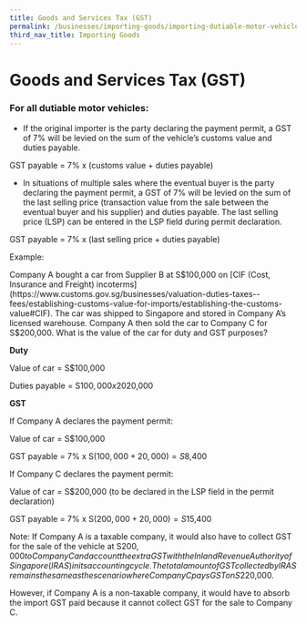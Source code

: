 ```yaml
---
title: Goods and Services Tax (GST)
permalink: /businesses/importing-goods/importing-dutiable-motor-vehicles/good-and-services-tax-gst
third_nav_title: Importing Goods
---
```


# Goods and Services Tax (GST)

### For all dutiable motor vehicles:

-   If the original importer is the party declaring the payment permit, a GST of 7% will be levied on the sum of the vehicle’s customs value and duties payable.

GST payable = 7% x (customs value + duties payable)  

-   In situations of multiple sales where the eventual buyer is the party declaring the payment permit, a GST of 7% will be levied on the sum of the last selling price (transaction value from the sale between the eventual buyer and his supplier) and duties payable. The last selling price (LSP) can be entered in the LSP field during permit declaration.

GST payable = 7% x (last selling price + duties payable)

Example:

Company A bought a car from Supplier B at S$100,000 on  [CIF (Cost, Insurance and Freight) incoterms](https://www.customs.gov.sg/businesses/valuation-duties-taxes--fees/establishing-customs-value-for-imports/establishing-the-customs-value#CIF). The car was shipped to Singapore and stored in Company A’s licensed warehouse. Company A then sold the car to Company C for S$200,000. What is the value of the car for duty and GST purposes?

**Duty**

Value of car = S$100,000

Duties payable = S$100,000 x 20% = S$20,000

**GST**

If Company A declares the payment permit:

Value of car = S$100,000

GST payable = 7% x S$(100,000 + 20,000) = S$8,400

If Company C declares the payment permit:

Value of car = S$200,000 (to be declared in the LSP field in the permit declaration)

GST payable = 7% x S$(200,000 + 20,000) = S$15,400

Note:
If Company A is a taxable company, it would also have to collect GST for the sale of the vehicle at S$200,000 to Company C and account the extra GST with the Inland Revenue Authority of Singapore (IRAS) in its accounting cycle. The total amount of GST collected by IRAS remains the same as the scenario where Company C pays GST on S$220,000.

However, if Company A is a non-taxable company, it would have to absorb the import GST paid because it cannot collect GST for the sale to Company C.
